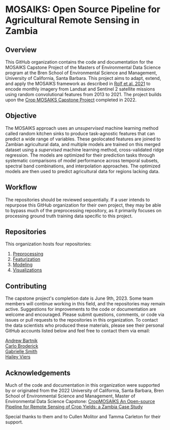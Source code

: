 # MOSAIKS: Open Source Pipeline for Agricultural Remote Sensing in Zambia

## Overview

This GitHub organization contains the code and documentation for the MOSAIKS Capstone Project of the Masters of Environmental Data Science program at the Bren School of Environmental Science and Management, University of California, Santa Barbara. This project aims to adapt, extend, and apply the MOSAIKS framework as described in [Rolf et al. 2021](https://www.nature.com/articles/s41467-021-24638-z) to encode monthly imagery from Landsat and Sentinel 2 satellite missions using random convolutional features from 2013 to 2021. The project builds upon the [Crop MOSAIKS Capstone Project](https://bren.ucsb.edu/projects/open-source-pipeline-remote-sensing-crop-yields-zambia-case-study) completed in 2022.

## Objective

The MOSAIKS approach uses an _unsupervised_ machine learning method called random kitchen sinks to produce task-agnostic features that can predict a wide range of variables. These geolocated features are joined to Zambian agricultural data, and multiple models are trained on this merged dataset using a _supervised_ machine learning method, cross-validated ridge regression. The models are optimized for their prediction tasks through systematic comparisons of model performance across temporal subsets, spectral band combinations, and interpolation approaches. The optimized models are then used to predict agricultural data for regions lacking data.

## Workflow

The repositories should be reviewed sequentially. If a user intends to repurpose this GitHub organization for their own project, they may be able to bypass much of the preprocessing repository, as it primarily focuses on processing ground truth training data specific to this project.

## Repositories

This organization hosts four repositories:

 1. [Preprocessing](https://github.com/mosaiks-capstone/Preprocessing)
 2. [Featurization](https://github.com/mosaiks-capstone/Featurization)
 3. [Modeling](https://github.com/mosaiks-capstone/Modeling)
 4. [Visualizations](https://github.com/mosaiks-capstone/Visualizations)

## Contributing

The capstone project's completion date is June 9th, 2023. Some team members will continue working in this field, and the repositories may remain active. Suggestions for improvements to the code or documentation are welcome and encouraged. Please submit questions, comments, or code via issues or pull requests to the repositories in this organization. To contact the data scientists who produced these materials, please see their personal GitHub accounts listed below and feel free to contact them via email:

[Andrew Bartnik](https://github.com/andrewbartnik)\
[Carlo Broderick](https://github.com/CarloBroderick)\
[Gabrielle Smith](https://github.com/gabriellensmith)\
[Hailey Viers](https://github.com/hveirs)

## Acknowledgements

Much of the code and documentation in this organization were supported by or originated from the 2022 University of California, Santa Barbara, Bren School of Environmental Science and Management, Master of Environmental Data Science Capstone: [CropMOSAIKS An Open-source Pipeline for Remote Sensing of Crop Yields: a Zambia Case Study](https://github.com/cropmosaiks)

Special thanks to them and to Cullen Molitor and Tamma Carleton for their support.


